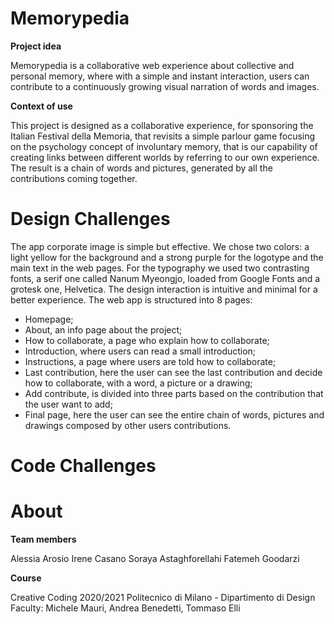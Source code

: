 # Memorypedia
**Project idea** 

Memorypedia is a collaborative web experience about collective and personal memory, where with a simple and instant interaction, users can contribute to a continuously growing visual narration of words and images.

**Context of use**

This project is designed as a collaborative experience, for sponsoring the Italian Festival della Memoria, that revisits a simple parlour game focusing on the psychology concept of involuntary memory, that is our capability of creating links between different worlds by referring to our own experience. The result is a chain of words and pictures, generated by all the contributions coming together.

# Design Challenges
The app corporate image is simple but effective. We chose two colors: a light yellow for the background and a strong purple for the logotype and the main text in the web pages. For the typography we used two contrasting fonts, a serif one called Nanum Myeongjo, loaded from Google Fonts and a grotesk one, Helvetica. 
The design interaction is intuitive and minimal for a better experience. The web app is structured into 8 pages:
* Homepage;
* About, an info page about the project;
* How to collaborate, a page who explain how to collaborate;
* Introduction, where users can read a small introduction;
* Instructions, a page where users are told how to collaborate;
* Last contribution, here the user can see the last contribution and decide how to collaborate, with a word, a picture or a drawing;
* Add contribute, is divided into three parts based on the contribution that the user want to add;
* Final page, here the user can see the entire chain of words, pictures and drawings composed by other users contributions.

# Code Challenges

# About
**Team members**

Alessia Arosio 
Irene Casano
Soraya Astaghforellahi
Fatemeh Goodarzi

**Course**

Creative Coding 2020/2021
Politecnico di Milano - Dipartimento di Design
Faculty: Michele Mauri, Andrea Benedetti, Tommaso Elli



